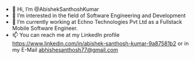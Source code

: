 - 👋 Hi, I’m @AbishekSanthoshKumar
- 👀 I’m interested in the field of Software Engineering and Development
- 🌱 I’m currently working at Echno Technologies Pvt Ltd as a Fullstack Mobile Software Engineer.
- 📫 You can reach me at my LinkedIn profile https://www.linkedin.com/in/abishek-santhosh-kumar-9a87581b2 
      or in my E-Mail abhishesanthosh77@gmail.com

<!---
AbishekSanthoshKumar/AbishekSanthoshKumar is a ✨ special ✨ repository because its `README.md` (this file) appears on your GitHub profile.
You can click the Preview link to take a look at your changes.
--->
